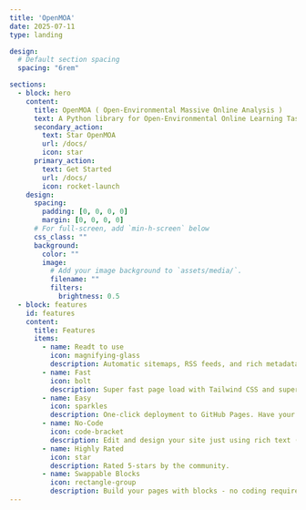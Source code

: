 ```yaml
---
title: 'OpenMOA'
date: 2025-07-11
type: landing

design:
  # Default section spacing
  spacing: "6rem"

sections:
  - block: hero
    content:
      title: OpenMOA ( Open-Environmental Massive Online Analysis )
      text: A Python library for Open-Environmental Online Learning Task and Streaming Data Process 🎉
      secondary_action:
        text: Star OpenMOA
        url: /docs/
        icon: star
      primary_action:
        text: Get Started
        url: /docs/
        icon: rocket-launch
    design:
      spacing:
        padding: [0, 0, 0, 0]
        margin: [0, 0, 0, 0]
      # For full-screen, add `min-h-screen` below
      css_class: ""
      background:
        color: ""
        image:
          # Add your image background to `assets/media/`.
          filename: ""
          filters:
            brightness: 0.5
  - block: features
    id: features
    content:
      title: Features
      items:
        - name: Readt to use
          icon: magnifying-glass
          description: Automatic sitemaps, RSS feeds, and rich metadata take the pain out of SEO and syndication.
        - name: Fast
          icon: bolt
          description: Super fast page load with Tailwind CSS and super fast site building with Hugo.
        - name: Easy
          icon: sparkles
          description: One-click deployment to GitHub Pages. Have your new website live within 5 minutes!
        - name: No-Code
          icon: code-bracket
          description: Edit and design your site just using rich text (Markdown) and configurable YAML parameters.
        - name: Highly Rated
          icon: star
          description: Rated 5-stars by the community.
        - name: Swappable Blocks
          icon: rectangle-group
          description: Build your pages with blocks - no coding required!
---
```

